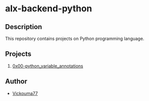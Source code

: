 # alx-backend-python

## Description
This repository contains projects on Python programming language.

## Projects
1. [0x00-python_variable_annotations](https://github.com/Vickouma77/alx-backend-python/tree/main/0x00-python_variable_annotations)


## Author
* [Vickouma77](https://github.com/Vickouma77)